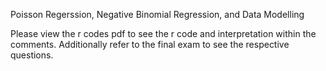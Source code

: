 Poisson Regerssion, Negative Binomial Regression, and Data Modelling

Please view the r codes pdf to see the r code and interpretation within the comments. Additionally refer to the final exam to see the respective questions. 
